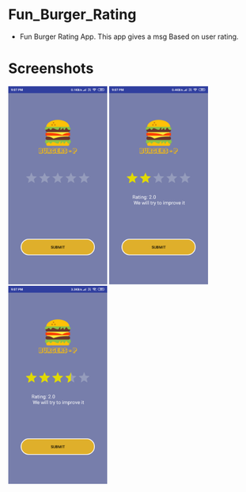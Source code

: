 # Fun_Burger_Rating
- Fun Burger Rating App. This app gives a msg Based on user rating. 

<h1> Screenshots </h1>

<img src='/images/s1.png' height='400px'>
<img src='/images/s2.png' height='400px'>
<img src='/images/s3.png' height='400px'>
